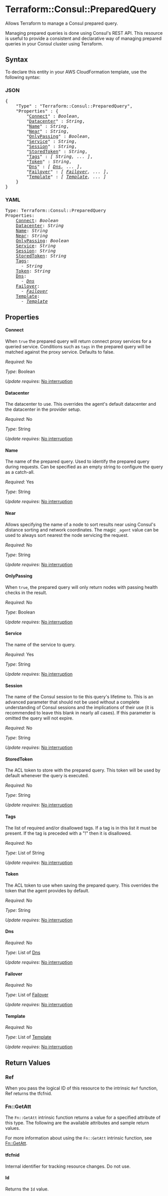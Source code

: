 # Terraform::Consul::PreparedQuery

Allows Terraform to manage a Consul prepared query.

Managing prepared queries is done using Consul's REST API. This resource is
useful to provide a consistent and declarative way of managing prepared
queries in your Consul cluster using Terraform.

## Syntax

To declare this entity in your AWS CloudFormation template, use the following syntax:

### JSON

<pre>
{
    "Type" : "Terraform::Consul::PreparedQuery",
    "Properties" : {
        "<a href="#connect" title="Connect">Connect</a>" : <i>Boolean</i>,
        "<a href="#datacenter" title="Datacenter">Datacenter</a>" : <i>String</i>,
        "<a href="#name" title="Name">Name</a>" : <i>String</i>,
        "<a href="#near" title="Near">Near</a>" : <i>String</i>,
        "<a href="#onlypassing" title="OnlyPassing">OnlyPassing</a>" : <i>Boolean</i>,
        "<a href="#service" title="Service">Service</a>" : <i>String</i>,
        "<a href="#session" title="Session">Session</a>" : <i>String</i>,
        "<a href="#storedtoken" title="StoredToken">StoredToken</a>" : <i>String</i>,
        "<a href="#tags" title="Tags">Tags</a>" : <i>[ String, ... ]</i>,
        "<a href="#token" title="Token">Token</a>" : <i>String</i>,
        "<a href="#dns" title="Dns">Dns</a>" : <i>[ <a href="dns.md">Dns</a>, ... ]</i>,
        "<a href="#failover" title="Failover">Failover</a>" : <i>[ <a href="failover.md">Failover</a>, ... ]</i>,
        "<a href="#template" title="Template">Template</a>" : <i>[ <a href="template.md">Template</a>, ... ]</i>
    }
}
</pre>

### YAML

<pre>
Type: Terraform::Consul::PreparedQuery
Properties:
    <a href="#connect" title="Connect">Connect</a>: <i>Boolean</i>
    <a href="#datacenter" title="Datacenter">Datacenter</a>: <i>String</i>
    <a href="#name" title="Name">Name</a>: <i>String</i>
    <a href="#near" title="Near">Near</a>: <i>String</i>
    <a href="#onlypassing" title="OnlyPassing">OnlyPassing</a>: <i>Boolean</i>
    <a href="#service" title="Service">Service</a>: <i>String</i>
    <a href="#session" title="Session">Session</a>: <i>String</i>
    <a href="#storedtoken" title="StoredToken">StoredToken</a>: <i>String</i>
    <a href="#tags" title="Tags">Tags</a>: <i>
      - String</i>
    <a href="#token" title="Token">Token</a>: <i>String</i>
    <a href="#dns" title="Dns">Dns</a>: <i>
      - <a href="dns.md">Dns</a></i>
    <a href="#failover" title="Failover">Failover</a>: <i>
      - <a href="failover.md">Failover</a></i>
    <a href="#template" title="Template">Template</a>: <i>
      - <a href="template.md">Template</a></i>
</pre>

## Properties

#### Connect

When `true` the prepared query will return connect
proxy services for a queried service.  Conditions such as `tags` in the
prepared query will be matched against the proxy service. Defaults to false.

_Required_: No

_Type_: Boolean

_Update requires_: [No interruption](https://docs.aws.amazon.com/AWSCloudFormation/latest/UserGuide/using-cfn-updating-stacks-update-behaviors.html#update-no-interrupt)

#### Datacenter

The datacenter to use. This overrides the
agent's default datacenter and the datacenter in the provider setup.

_Required_: No

_Type_: String

_Update requires_: [No interruption](https://docs.aws.amazon.com/AWSCloudFormation/latest/UserGuide/using-cfn-updating-stacks-update-behaviors.html#update-no-interrupt)

#### Name

The name of the prepared query. Used to identify
the prepared query during requests. Can be specified as an empty string
to configure the query as a catch-all.

_Required_: Yes

_Type_: String

_Update requires_: [No interruption](https://docs.aws.amazon.com/AWSCloudFormation/latest/UserGuide/using-cfn-updating-stacks-update-behaviors.html#update-no-interrupt)

#### Near

Allows specifying the name of a node to sort results
near using Consul's distance sorting and network coordinates. The magic
`_agent` value can be used to always sort nearest the node servicing the
request.

_Required_: No

_Type_: String

_Update requires_: [No interruption](https://docs.aws.amazon.com/AWSCloudFormation/latest/UserGuide/using-cfn-updating-stacks-update-behaviors.html#update-no-interrupt)

#### OnlyPassing

When `true`, the prepared query will only
return nodes with passing health checks in the result.

_Required_: No

_Type_: Boolean

_Update requires_: [No interruption](https://docs.aws.amazon.com/AWSCloudFormation/latest/UserGuide/using-cfn-updating-stacks-update-behaviors.html#update-no-interrupt)

#### Service

The name of the service to query.

_Required_: Yes

_Type_: String

_Update requires_: [No interruption](https://docs.aws.amazon.com/AWSCloudFormation/latest/UserGuide/using-cfn-updating-stacks-update-behaviors.html#update-no-interrupt)

#### Session

The name of the Consul session to tie this query's
lifetime to.  This is an advanced parameter that should not be used without a
complete understanding of Consul sessions and the implications of their use
(it is recommended to leave this blank in nearly all cases).  If this
parameter is omitted the query will not expire.

_Required_: No

_Type_: String

_Update requires_: [No interruption](https://docs.aws.amazon.com/AWSCloudFormation/latest/UserGuide/using-cfn-updating-stacks-update-behaviors.html#update-no-interrupt)

#### StoredToken

The ACL token to store with the prepared
query. This token will be used by default whenever the query is executed.

_Required_: No

_Type_: String

_Update requires_: [No interruption](https://docs.aws.amazon.com/AWSCloudFormation/latest/UserGuide/using-cfn-updating-stacks-update-behaviors.html#update-no-interrupt)

#### Tags

The list of required and/or disallowed tags.  If a tag is
in this list it must be present.  If the tag is preceded with a "!" then it is
disallowed.

_Required_: No

_Type_: List of String

_Update requires_: [No interruption](https://docs.aws.amazon.com/AWSCloudFormation/latest/UserGuide/using-cfn-updating-stacks-update-behaviors.html#update-no-interrupt)

#### Token

The ACL token to use when saving the prepared query.
This overrides the token that the agent provides by default.

_Required_: No

_Type_: String

_Update requires_: [No interruption](https://docs.aws.amazon.com/AWSCloudFormation/latest/UserGuide/using-cfn-updating-stacks-update-behaviors.html#update-no-interrupt)

#### Dns

_Required_: No

_Type_: List of <a href="dns.md">Dns</a>

_Update requires_: [No interruption](https://docs.aws.amazon.com/AWSCloudFormation/latest/UserGuide/using-cfn-updating-stacks-update-behaviors.html#update-no-interrupt)

#### Failover

_Required_: No

_Type_: List of <a href="failover.md">Failover</a>

_Update requires_: [No interruption](https://docs.aws.amazon.com/AWSCloudFormation/latest/UserGuide/using-cfn-updating-stacks-update-behaviors.html#update-no-interrupt)

#### Template

_Required_: No

_Type_: List of <a href="template.md">Template</a>

_Update requires_: [No interruption](https://docs.aws.amazon.com/AWSCloudFormation/latest/UserGuide/using-cfn-updating-stacks-update-behaviors.html#update-no-interrupt)

## Return Values

### Ref

When you pass the logical ID of this resource to the intrinsic `Ref` function, Ref returns the tfcfnid.

### Fn::GetAtt

The `Fn::GetAtt` intrinsic function returns a value for a specified attribute of this type. The following are the available attributes and sample return values.

For more information about using the `Fn::GetAtt` intrinsic function, see [Fn::GetAtt](https://docs.aws.amazon.com/AWSCloudFormation/latest/UserGuide/intrinsic-function-reference-getatt.html).

#### tfcfnid

Internal identifier for tracking resource changes. Do not use.

#### Id

Returns the <code>Id</code> value.

